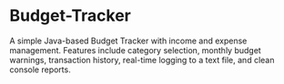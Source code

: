 # Budget-Tracker
A simple Java-based Budget Tracker with income and expense management.  Features include category selection, monthly budget warnings, transaction history,  real-time logging to a text file, and clean console reports.
